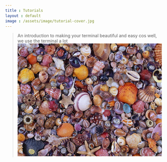 ```yaml
---
title : Tutorials
layout : default
image : /assets/image/tutorial-cover.jpg
---
```


> An introduction to making your terminal beautiful and easy cos well, we use the terminal a lot<br>
> [![seashell-cover](/assets/image/seashell-cover.jpg)](https://theflowdev.github.io/2017/07/08/zsh-and-me.html)
